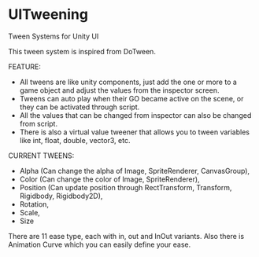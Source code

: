 # UITweening
Tween Systems for Unity UI

This tween system is inspired from DoTween.

FEATURE:
- All tweens are like unity components, just add the one or more to a game object and adjust the values from the inspector screen.
- Tweens can auto play when their GO became active on the scene, or they can be activated through script.
- All the values that can be changed from inspector can also be changed from script.
- There is also a virtual value tweener that allows you to tween variables like int, float, double, vector3, etc.

CURRENT TWEENS:
- Alpha (Can change the alpha of Image, SpriteRenderer, CanvasGroup),
- Color (Can change the color of Image, SpriteRenderer),
- Position (Can update position through RectTransform, Transform, Rigidbody, Rigidbody2D),
- Rotation,
- Scale,
- Size

There are 11 ease type, each with in, out and InOut variants. Also there is Animation Curve which you can easily define your ease.
